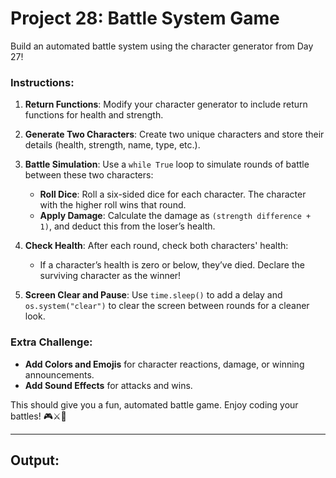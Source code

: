 # Project 28: Battle System Game

Build an automated battle system using the character generator from Day 27!

### Instructions:
1. **Return Functions**: Modify your character generator to include return functions for health and strength.
2. **Generate Two Characters**: Create two unique characters and store their details (health, strength, name, type, etc.).
3. **Battle Simulation**: Use a `while True` loop to simulate rounds of battle between these two characters:
   - **Roll Dice**: Roll a six-sided dice for each character. The character with the higher roll wins that round.
   - **Apply Damage**: Calculate the damage as `(strength difference + 1)`, and deduct this from the loser’s health.
4. **Check Health**: After each round, check both characters' health:
   - If a character’s health is zero or below, they’ve died. Declare the surviving character as the winner!

5. **Screen Clear and Pause**: Use `time.sleep()` to add a delay and `os.system("clear")` to clear the screen between rounds for a cleaner look.

### Extra Challenge:
- **Add Colors and Emojis** for character reactions, damage, or winning announcements.
- **Add Sound Effects** for attacks and wins.

This should give you a fun, automated battle game. Enjoy coding your battles! 🎮⚔️🎲

---
## Output:
